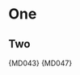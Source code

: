 One
===

Two
---

<!-- markdownlint-configure-file {
  "required-headings": {
    "headings": [
      "# One",
      "## Two",
      "### Three"
    ]
  }
} -->

{MD043} {MD047}